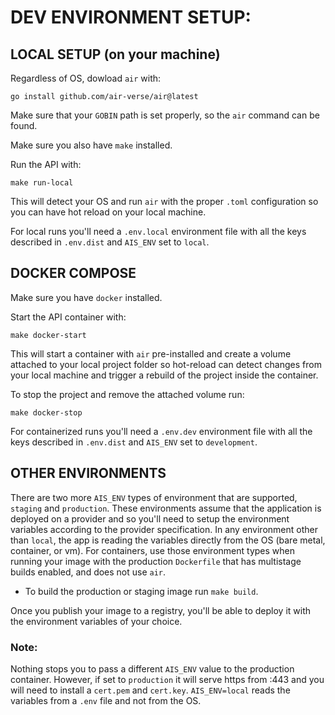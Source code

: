 # DEV ENVIRONMENT SETUP:

## LOCAL SETUP (on your machine)

Regardless of OS, dowload ```air``` with:

```
go install github.com/air-verse/air@latest
```
Make sure that your ```GOBIN``` path is set properly, so the ```air``` command can be found.

Make sure you also have ```make``` installed.

Run the API with:

```
make run-local
```

This will detect your OS and run ```air``` with the proper ```.toml``` configuration so you can have hot reload on your local machine.

For local runs you'll need a ```.env.local``` environment file with all the keys described in ```.env.dist``` and ```AIS_ENV``` set to ```local```.

## DOCKER COMPOSE

Make sure you have ```docker``` installed.

Start the API container with:

```
make docker-start
```

This will start a container with ```air``` pre-installed and create a volume attached to your local project folder so hot-reload can
detect changes from your local machine and trigger a rebuild of the project inside the container.

To stop the project and remove the attached volume run:

```
make docker-stop
```

For containerized runs you'll need a ```.env.dev``` environment file with all the keys described in ```.env.dist``` and ```AIS_ENV``` set to ```development```.


## OTHER ENVIRONMENTS

There are two more ```AIS_ENV``` types of environment that are supported, ```staging``` and ```production```. These environments assume that the application is deployed on a provider and so you'll need to setup the environment variables according to the provider specification. In any environment other than ```local```, the app is reading the variables directly from the OS (bare metal, container, or vm). For containers, use those environment types when running your image with the production ```Dockerfile``` that has multistage builds enabled, and does not use ```air```. 

- To build the production or staging image run ```make build```. 

Once you publish your image to a registry, you'll be able to deploy it with the environment variables of your choice.

### Note:

Nothing stops you to pass a different ```AIS_ENV``` value to the production container. However, if set to ```production``` it will serve https from :443 
and you will need to install a ```cert.pem``` and ```cert.key```. ```AIS_ENV=local``` reads the variables from a ```.env``` file and not from the OS.
